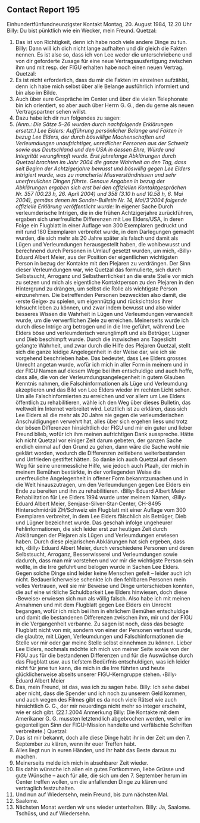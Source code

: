 ## Contact Report 195
Einhundertfünfundneunzigster Kontakt
Montag, 20. August 1984, 12.20 Uhr
Billy:
Du bist pünktlich wie ein Wecker, mein Freund.
Quetzal:
1. Das ist von Richtigkeit, denn ich habe noch viele andere Dinge zu tun.
Billy:
Dann will ich dich nicht lange aufhalten und dir gleich die Fakten nennen. Es ist also so, dass ich von Lee weder die unterschriebene und von dir geforderte Zusage für eine neue Vertragsausfertigung zwischen ihm und mit resp. der FIGU erhalten habe noch einen neuen Vertrag.
Quetzal:
2. Es ist nicht erforderlich, dass du mir die Fakten im einzelnen aufzählst, denn ich habe mich selbst über alle Belange ausführlich informiert und bin also im Bilde.
3. Auch über eure Gespräche im Center und über die vielen Telephonate bin ich orientiert, so aber auch über Herrn G. G., den du gerne als neuen Vertragspartner sehen willst.
4. Dazu habe ich dir nun folgendes zu sagen:
5. _(Anm.: Die Sätze 5–26 wurden durch nachfolgende Erklärungen ersetzt.) Lee Elders: Aufführung persönlicher Belange und Fakten in bezug Lee Elders, der durch böswillige Machenschaften und Verleumdungen unaufrichtiger, unredlicher Personen aus der Schweiz sowie aus Deutschland und den USA in dessen Ehre, Würde und Integrität verunglimpft wurde. Erst jahrelange Abklärungen durch Quetzal brachten im Jahr 2004 die ganze Wahrheit an den Tag, dass seit Beginn der Achtzigerjahre bewusst und böswillig gegen Lee Elders intrigiert wurde, was zu mancherlei Missverständnissen und sehr unerfreulichen Dingen führte. Genaue Angaben in bezug der Abklärungen ergaben sich erst bei den offiziellen Kontaktgesprächen Nr. 357 (00.23 h, 26. April 2004) und 358 (3.10 h und 10.58 h, 6. Mai 2004), gemäss denen im Sonder-Bulletin Nr. 14, Mai/3'2004 folgende offizielle Erklärung veröffentlicht wurde:_
In eigener Sache
Durch verleumderische Intrigen, die in die frühen Achtzigerjahre zurückführen, ergaben sich unerfreuliche Differenzen mit Lee Elders/USA, in deren Folge ein Flugblatt in einer Auflage von 300 Exemplaren gedruckt und mit rund 180 Exemplaren verbreitet wurde, in dem Darlegungen gemacht wurden, die sich mehr als 20 Jahre später als falsch und damit als Lügen und Verleumdungen herausgestellt haben, die wohlbewusst und berechnend durch Personen in Umlauf gesetzt wurden, um mich, ‹Billy› Eduard Albert Meier, aus der Position der eigentlichen wichtigsten Person in bezug der Kontakte mit den Plejaren zu verdrängen. Der Sinn dieser Verleumdungen war, wie Quetzal das formulierte, sich durch Selbstsucht, Arroganz und Selbstherrlichkeit an die erste Stelle vor mich zu setzen und mich als eigentliche Kontaktperson zu den Plejaren in den Hintergrund zu drängen, um selbst die Rolle als wichtigste Person einzunehmen. Die betreffenden Personen bezweckten also damit, die ‹erste Geige› zu spielen, um eigennützig und rücksichtslos ihrer Ichsucht leben zu können, und zwar indem bewusst und also wider besseres Wissen die Wahrheit in Lügen und Verleumdungen verwandelt wurde, um die verwerflichen Ziele zu erreichen. Meinerseits wurde ich durch diese Intrige arg betrogen und in die Irre geführt, während Lee Elders böse und verleumderisch verunglimpft und als Betrüger, Lügner und Dieb beschimpft wurde. Durch die inzwischen ans Tageslicht gelangte Wahrheit, und zwar durch die Hilfe des Plejaren Quetzal, stellt sich die ganze leidige Angelegenheit in der Weise dar, wie ich sie vorgehend beschrieben habe.
Das bedeutet, dass Lee Elders grosses Unrecht angetan wurde, wofür ich mich in aller Form in meinem und in der FIGU Namen auf diesem Wege bei ihm entschuldige und auch hoffe, dass alle, die von der Verleumdungsangelegenheit in gutem Glauben Kenntnis nahmen, die Falschinformationen als Lüge und Verleumdung akzeptieren und das Bild von Lee Elders wieder im rechten Licht sehen. Um alle Falschinformierten zu erreichen und vor allem um Lee Elders öffentlich zu rehabilitieren, wähle ich den Weg über dieses Bulletin, das weltweit im Internet verbreitet wird.
Letztlich ist zu erklären, dass sich Lee Elders all die mehr als 20 Jahre nie gegen die verleumderischen Anschuldigungen verwehrt hat, alles über sich ergehen liess und trotz der bösen Differenzen hinsichtlich der FIGU und mir ein guter und lieber Freund blieb, wofür ich ihm meinen aufrichtigen Dank ausspreche. Hätte ich nicht Quetzal vor einiger Zeit darum gebeten, der ganzen Sache endlich einmal auf den Grund zu gehen, dann wäre die Sache wohl nie geklärt worden, wodurch die Differenzen zeitlebens weiterbestanden und Unfrieden gestiftet hätten. So danke ich auch Quetzal auf diesem Weg für seine unermessliche Hilfe, wie jedoch auch Ptaah, der mich in meinem Bemühen bestärkte, in der vorliegenden Weise die unerfreuliche Angelegenheit in offener Form bekanntzumachen und in die Welt hinauszutragen, um den Verleumdungen gegen Lee Elders ein Ende zu bereiten und ihn zu rehabilitieren.
‹Billy› Eduard Albert Meier
Rehabilitation für Lee Elders
1994 wurde unter meinem Namen, ‹Billy› Eduard Albert Meier, Semjase-Silver-Star-Center, CH-8495 Hinterschmidrüti ZH/Schweiz ein Flugblatt mit einer Auflage vom 300 Exemplaren verbreitet, in dem Lee Elders fälschlich als Betrüger, Dieb und Lügner bezeichnet wurde. Das geschah infolge ungeheurer Fehlinformationen, die sich leider erst zur heutigen Zeit durch Abklärungen der Plejaren als Lügen und Verleumdungen erwiesen haben. Durch diese plejarischen Abklärungen hat sich ergeben, dass ich, ‹Billy› Eduard Albert Meier, durch verschiedene Personen und deren Selbstsucht, Arroganz, Besserwisserei und Verleumdungen sowie dadurch, dass man mir vorstehen und vor mir die wichtigste Person sein wollte, in die Irre geführt und belogen wurde in Sachen Lee Elders. Gegen solche Dinge sind leider keine Menschen gefeit – leider auch ich nicht. Bedauerlicherweise schenkte ich den fehlbaren Personen mein volles Vertrauen, weil sie mir Beweise und Dinge unterschieben konnten, die auf eine wirkliche Schuldbarkeit Lee Elders hinwiesen, doch diese ‹Beweise› erwiesen sich nun als völlig falsch. Also habe ich mit meinen Annahmen und mit dem Flugblatt gegen Lee Elders ein Unrecht begangen, wofür ich mich bei ihm in ehrlichem Bemühen entschuldige und damit die bestandenen Differenzen zwischen ihm, mir und der FIGU in die Vergangenheit verbanne. Zu sagen ist noch, dass das besagte Flugblatt nicht von mir, sondern von einer der Personen verfasst wurde, die glaubte, mit Lügen, Verleumdungen und Falschinformationen die Stelle vor mir oder gar meine Stelle selbst einnehmen zu können.
Lieber Lee Elders, nochmals möchte ich mich von meiner Seite sowie von der FIGU aus für die bestandenen Differenzen und für die Auswüchse durch das Flugblatt usw. aus tiefstem Bedürfnis entschuldigen, was ich leider nicht für jene tun kann, die mich in die Irre führten und heute glücklicherweise abseits unserer FIGU-Kerngruppe stehen.
‹Billy› Eduard Albert Meier
27. Das, mein Freund, ist das, was ich zu sagen habe.
Billy:
Ich sehe dabei aber nicht, dass die Spender und ich noch zu unserem Geld kommen, und auch wegen des Filmes gibt es da noch viele Rätsel wie auch hinsichtlich G. G., der mir neuerdings nicht mehr so integer erscheint, wie er sich gibt. (22.1.2004 Anmerkung Billy: Die Kontakte mit dem Amerikaner G. G. mussten letztendlich abgebrochen werden, weil er im gegenteiligen Sinn der FIGU-Mission handelte und verfälschte Schriften verbreitete.)
Quetzal:
28. Das ist mir bekannt, doch alle diese Dinge habt ihr in der Zeit um den 7. September zu klären, wenn ihr euer Treffen habt.
29. Alles liegt nun in euren Händen, und ihr habt das Beste daraus zu machen.
30. Meinerseits melde ich mich in absehbarer Zeit wieder.
31. Bis dahin wünsche ich allen ein gutes Fortkommen, liebe Grüsse und gute Wünsche – auch für alle, die sich um den 7. September herum im Center treffen wollen, um die anfallenden Dinge zu klären und vertraglich festzuhalten.
32. Und nun auf Wiedersehn, mein Freund, bis zum nächsten Mal.
33. Saalome.
34. Nächsten Monat werden wir uns wieder unterhalten.
Billy:
Ja, Saalome. Tschüss, und auf Wiedersehn.